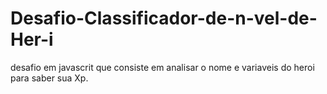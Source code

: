 # Desafio-Classificador-de-n-vel-de-Her-i
desafio em javascrit que consiste em analisar o nome e variaveis do heroi para saber sua Xp.
